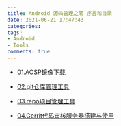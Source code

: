 ```yaml
---
title: Android 源码管理之零 序言和目录
date: 2021-06-21 17:47:43
categories: 
tags:
- Android
- Tools
comments: true
---
```


- [01.AOSP镜像下载](https://ljw-luojianwei.github.io/2021/06/17/Android-源码管理之一-AOSP镜像下载/)

- [02.git仓库管理工具](https://ljw-luojianwei.github.io/2021/06/25/Android-源码管理之二-git仓库管理工具/)

- [03.repo项目管理工具](https://ljw-luojianwei.github.io/2021/06/25/Android-源码管理之三-repo项目管理工具/)

- [04.Gerrit代码审核服务器搭建与使用](https://ljw-luojianwei.github.io/2021/06/25/Android-源码管理之四-Gerrit代码审核服务器搭建与使用/)

